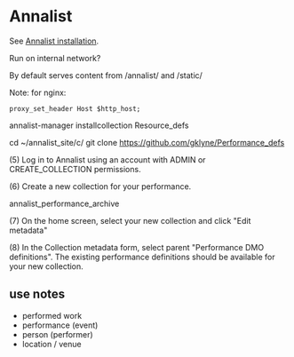 # Annalist

See [Annalist installation](https://github.com/gklyne/annalist/blob/master/documents/installing-annalist.md).

Run on internal network?

By default serves content from /annalist/ and /static/

Note: for nginx:
```
proxy_set_header Host $http_host;
```

annalist-manager installcollection Resource_defs

cd ~/annalist_site/c/
git clone https://github.com/gklyne/Performance_defs


(5) Log in to Annalist using an account with ADMIN or CREATE_COLLECTION permissions.

(6) Create a new collection for your performance.

annalist_performance_archive

(7) On the home screen, select your new collection and click "Edit metadata"

(8) In the Collection metadata form, select parent "Performance DMO
definitions".  The existing performance definitions should be available for your
new collection.

## use notes

- performed work
- performance (event)
- person (performer)
- location / venue
